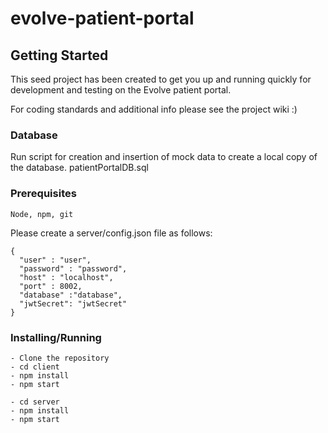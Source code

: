 # evolve-patient-portal

## Getting Started

This seed project has been created to get you up and running quickly for development and testing on the Evolve patient portal.

For coding standards and additional info please see the project wiki :)

### Database
Run script for creation and insertion of mock data to create a local copy of the database.
patientPortalDB.sql

### Prerequisites

```
Node, npm, git
```

Please create a server/config.json file as follows:
```
{
  "user" : "user",
  "password" : "password",
  "host" : "localhost",
  "port" : 8002,
  "database" :"database",
  "jwtSecret": "jwtSecret"
}
```

### Installing/Running

```
- Clone the repository
- cd client
- npm install
- npm start

- cd server
- npm install
- npm start
```
